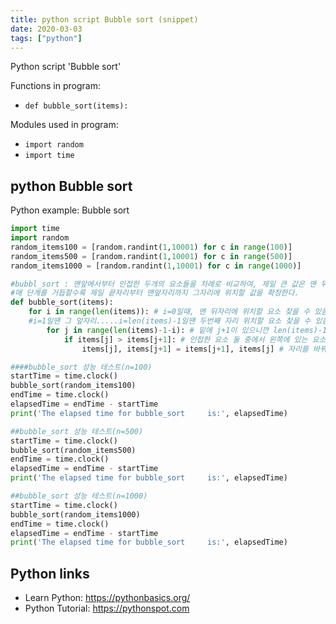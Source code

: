 ```yaml
---
title: python script Bubble sort (snippet)
date: 2020-03-03
tags: ["python"]
---
```

Python script 'Bubble sort'

Functions in program: 
* `def bubble_sort(items):`

Modules used in program: 
* `import random`
* `import time`

## python Bubble sort

Python example: Bubble sort

```python
import time
import random
random_items100 = [random.randint(1,10001) for c in range(100)]
random_items500 = [random.randint(1,10001) for c in range(500)]
random_items1000 = [random.randint(1,10001) for c in range(1000)]

#bubbl_sort : 맨앞에서부터 인접한 두개의 요소들을 차례로 비교하여, 제일 큰 값은 맨 뒤에 위치시키는 함수
#매 단계를 거듭할수록 제일 끝자리부터 맨앞자리까지 그자리에 위치할 값을 확정한다.
def bubble_sort(items):
    for i in range(len(items)): # i=0일때, 맨 뒤자리에 위치할 요소 찾을 수 있음.
    #i=1일땐 그 앞자리.....i=len(items)-1일땐 두번째 자리 위치할 요소 찾을 수 있음(마지막으로 맨앞은 자동)
        for j in range(len(items)-1-i): # 밑에 j+1이 있으니깐 len(items)-1-i해야
            if items[j] > items[j+1]: # 인접한 요소 둘 중에서 왼쪽에 있는 요소가 오른쪽에 있는 경우
                items[j], items[j+1] = items[j+1], items[j] # 자리를 바꿔준다.

####bubble_sort 성능 테스트(n=100)
startTime = time.clock()
bubble_sort(random_items100)
endTime = time.clock()
elapsedTime = endTime - startTime
print('The elapsed time for bubble_sort     is:', elapsedTime)

##bubble_sort 성능 테스트(n=500)
startTime = time.clock()
bubble_sort(random_items500)
endTime = time.clock()
elapsedTime = endTime - startTime
print('The elapsed time for bubble_sort     is:', elapsedTime)

##bubble_sort 성능 테스트(n=1000)
startTime = time.clock()
bubble_sort(random_items1000)
endTime = time.clock()
elapsedTime = endTime - startTime
print('The elapsed time for bubble_sort     is:', elapsedTime)


```

## Python links

- Learn Python: https://pythonbasics.org/
- Python Tutorial: https://pythonspot.com
